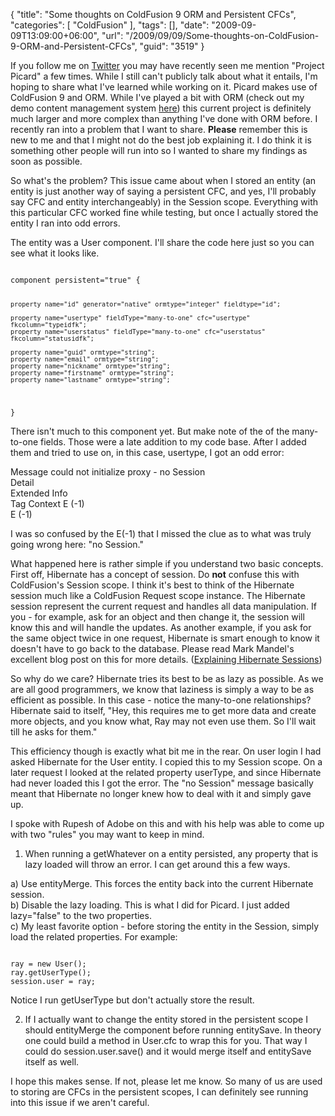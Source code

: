 {
	"title": "Some thoughts on ColdFusion 9 ORM and Persistent CFCs",
	"categories": [
		"ColdFusion"
	],
	"tags": [],
	"date": "2009-09-09T13:09:00+06:00",
	"url": "/2009/09/09/Some-thoughts-on-ColdFusion-9-ORM-and-Persistent-CFCs",
	"guid": "3519"
}

If you follow me on <a href="http://www.twitter.com/cfjedimaster">Twitter</a> you may have recently seen me mention "Project Picard" a few times. While I still can't publicly talk about what it entails, I'm hoping to share what I've learned while working on it. Picard makes use of ColdFusion 9 and ORM. While I've played a bit with ORM (check out my demo content management system <a href="http://www.raymondcamden.com/index.cfm/2009/7/25/Very-simple-very-ugly-CMS-built-with-ColdFusion-9">here</a>) this current project is definitely much larger and more complex than anything I've done with ORM before. I recently ran into a problem that I want to share. <b>Please</b> remember this is new to me and that I might not do the best job explaining it. I do think it is something other people will run into so I wanted to share my findings as soon as possible.
<!--more-->
So what's the problem? This issue came about when I stored an entity (an entity is just another way of saying a persistent CFC, and yes, I'll probably say CFC and entity interchangeably) in the Session scope. Everything with this particular CFC worked fine while testing, but once I actually stored the entity I ran into odd errors. 

The entity was a User component. I'll share the code here just so you can see what it looks like.

<code>
component persistent="true" {

	property name="id" generator="native" ormtype="integer" fieldtype="id";

	property name="usertype" fieldType="many-to-one" cfc="usertype" fkcolumn="typeidfk";
	property name="userstatus" fieldType="many-to-one" cfc="userstatus" fkcolumn="statusidfk";

	property name="guid" ormtype="string";
	property name="email" ormtype="string";
	property name="nickname" ormtype="string";
	property name="firstname" ormtype="string";
	property name="lastname" ormtype="string";
	
}
</code> 

There isn't much to this component yet. But make note of the of the many-to-one fields. Those were a late addition to my code base. After I added them and tried to use on, in this case, usertype, I got an odd error:

Message  could not initialize proxy - no Session<br/>
Detail<br/>
Extended Info<br/>
Tag Context E (-1)<br/>
E (-1)<br/>

I was so confused by the E(-1) that I missed the clue as to what was truly going wrong here: "no Session."

What happened here is rather simple if you understand two basic concepts. First off, Hibernate has a concept of session. Do <b>not</b> confuse this with ColdFusion's Session scope. I think it's best to think of the Hibernate session much like a ColdFusion Request scope instance. The Hibernate session represent the current request and handles all data manipulation. If you - for example, ask for an object and then change it, the session will know this and will handle the updates. As another example, if you ask for the same object twice in one request, Hibernate is smart enough to know it doesn't have to go back to the database. Please read Mark Mandel's excellent blog post on this for more details. (<a href="http://www.compoundtheory.com/?action=displayPost&ID=415">Explaining Hibernate Sessions</a>) 

So why do we care? Hibernate tries its best to be as lazy as possible. As we are all good programmers, we know that laziness is simply a way to be as efficient as possible. In this case - notice the many-to-one relationships? Hibernate said to itself, "Hey, this requires me to get more data and create more objects, and you know what, Ray may not even use them. So I'll wait till he asks for them." 

This efficiency though is exactly what bit me in the rear. On user login I had asked Hibernate for the User entity. I copied this to my Session scope. On a later request I looked at the related property userType, and since Hibernate had never loaded this I got the error. The "no Session" message basically meant that Hibernate no longer knew how to deal with it and simply gave up.

I spoke with Rupesh of Adobe on this and with his help was able to come up with two "rules" you may want to keep in mind.

1) When running a getWhatever on a entity persisted, any property that is lazy loaded will throw an error. I can get around this a few ways.

a) Use entityMerge. This forces the entity back into the current Hibernate session.<br/>
b) Disable the lazy loading. This is what I did for Picard. I just added lazy="false" to the two properties.<br/>
c) My least favorite option - before storing the entity in the Session, simply load the related properties. For example:

<code>
ray = new User();
ray.getUserType();
session.user = ray;
</code>

Notice I run getUserType but don't actually store the result. 

2) If I actually want to change the entity stored in the persistent scope I should entityMerge the component before running entitySave. In theory one could build a method in User.cfc to wrap this for you. That way I could do session.user.save() and it would merge itself and entitySave itself as well. 

I hope this makes sense. If not, please let me know. So many of us are used to storing are CFCs in the persistent scopes, I can definitely see running into this issue if we aren't careful.